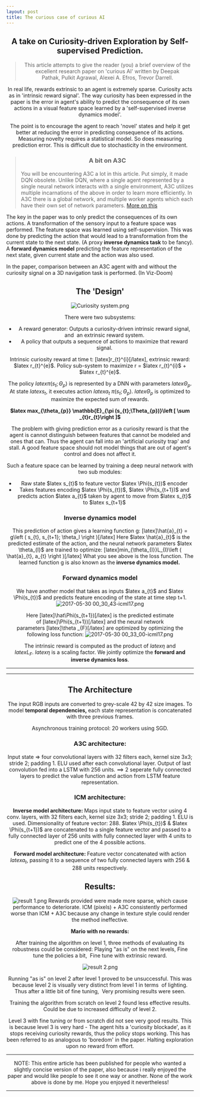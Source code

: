 ```yaml
---
layout: post
title: The curious case of curious AI
---
```

<center>
<h2 style="text-align:center;">A take on Curiosity-driven Exploration by Self-supervised Prediction.</h2>
<blockquote>
<p style="text-align:center;">This article attempts to give the reader (you) a brief overview of the excellent research paper on 'curious AI' written by <span class="word">Deepak</span> <span class="word">Pathak, </span><span class="word">Pulkit</span> <span class="word">Agrawal, </span><span class="word">Alexei</span> <span class="word">A.</span> <span class="word">Efros, </span><span class="word">Trevor</span> <span class="word">Darrell.</span></p>
</blockquote>
<p style="text-align:center;">In real life, rewards extrinsic to an agent is extremely sparse. Curiosity acts as in 'intrinsic reward signal'.
The way curiosity has been expressed in the paper is the error in agent's ability to predict the consequence of its own actions in a visual feature space learned by a 'self-supervised inverse dynamics model'.</p>
<p style="text-align:center;">The point is to encourage the agent to reach 'novel' states and help it get better at reducing the error in predicting consequence of its actions.
Measuring novelty requires a statistical model. So does measuring prediction error. This is difficult due to stochasticity in the environment.</p>

<blockquote>
<h3 style="text-align:center;">A bit on A3C</h3>
<p style="text-align:left;">You will be encountering A3C a lot in this article. Put simply, it made DQN obsolete.
Unlike DQN, where a single agent represented by a single neural network
interacts with a single environment, A3C utilizes multiple incarnations
of the above in order to learn more efficiently. In A3C there is a global
network, and multiple worker agents which each have their own set of
network parameters.
<a href="https://medium.com/emergent-future/simple-reinforcement-learning-with-tensorflow-part-8-asynchronous-actor-critic-agents-a3c-c88f72a5e9f2" target="_blank" rel="noopener noreferrer">More on this</a></p>
</blockquote>
<p style="text-align:left;">The key in the paper was to only predict the consequences of its own actions. A transformation of the sensory input to a feature space was performed. The feature space was learned using self-supervision. This was done by predicting the action that would lead to a transformation from the current state to the next state. (A proxy<strong> inverse dynamics task</strong> to be fancy).
A <strong>forward dynamics model</strong> predicting the feature representation of the next state, given current state and the action was also used.</p>
<p style="text-align:left;">In the paper, comparison between an A3C agent with and without the curiosity signal on a 3D navigation task is performed. (In Viz-Doom)</p>

<h2 style="text-align:center;">The 'Design'</h2>
<img class="alignnone size-full wp-image-188" src="https://quirkyai.files.wordpress.com/2017/05/curiosity-system.png" alt="Curiosity system.png" />

There were two subsystems:
<ul>
	<li>A reward generator: Outputs a curiosity-driven intrinsic reward signal, and  an extrinsic reward system.</li>
	<li>A policy that outputs a sequence of actions to maximize that reward signal.</li>
</ul>
Intrinsic curiosity reward at time t: [latex]r_{t}^{i}[/latex], extrinsic reward: $latex r_{t}^{e}$.
Policy sub-system to maximize r = $latex r_{t}^{i}$ + $latex r_{t}^{e}$.

The policy $latex \pi (s_{t};\Theta_{p})$ is represented by a DNN with parameters $latex \Theta_{p}$. At state $latex s_{t}$, it executes action $latex a_{t} ~ \pi (s_{t};\Theta_{p})$. $latex \Theta_{p}$ is optimized to maximize the expected sum of rewards.

<strong>
$latex max_{\theta_{p}} \mathbb{E}_{\pi (s_{t};\Theta_{p})}\left [ \sum _{t}r_{t}\right ]$
</strong>

The problem with giving prediction error as a curiosity reward is that the agent is cannot distinguish between features that cannot be modeled and ones that can. Thus the agent can fall into an 'artificial curiosity trap' and stall. A good feature space should not model things that are out of agent's control and does not affect it.

Such a feature space can be learned by training a deep neural network with two sub modules:
<ul>
	<li>Raw state $latex s_{t}$ to feature vector $latex \Phi(s_{t})$ encoder</li>
	<li>Takes features encoding $latex \Phi(s_{t})$, $latex \Phi(s_{t+1})$ and predicts action $latex a_{t}$ taken by agent to move from $latex s_{t}$ to $latex s_{t+1}$</li>
</ul>
<h3>Inverse dynamics model</h3>
This prediction of action gives a learning function g:
[latex]\hat{a}_{t} = g\left ( s_{t}, s_{t+1}; \theta_l \right )[/latex]
Here $latex \hat{a}_{t}$ is the predicted estimate of the action, and the neural network parameters $latex \theta_{l}$ are trained to optimize:
[latex]min_{\theta_{I}}L_{I}\left ( \hat{a}_{t}, a_{t} \right )[/latex]
What you see above is the loss function. The learned function g is also known as the<strong> inverse dynamics model. </strong>
<h3>Forward dynamics model</h3>
We have another model that takes as inputs $latex a_{t}$ and $latex \Phi(s_{t})$ and predicts feature encoding of the state at time step t+1.

<img class=" size-full wp-image-221 aligncenter" src="https://quirkyai.files.wordpress.com/2017/05/2017-05-30-00_30_43-icml17.png" alt="2017-05-30 00_30_43-icml17.png" />

Here [latex]\hat\Phi(s_{t+1})[/latex] is the predicted estimate of [latex]\Phi(s_{t+1})[/latex] and the neural network parameters [latex]\theta _{F}[/latex] are optimized by optimizing the following loss function:
<img class=" size-full wp-image-222 aligncenter" src="https://quirkyai.files.wordpress.com/2017/05/2017-05-30-00_33_00-icml17.png" alt="2017-05-30 00_33_00-icml17.png" />

The intrinsic reward is computed as the product of $latex \eta$ and $latex L_{F}$. $latex \eta$ is a scaling factor. We jointly optimize the <strong>forward and inverse </strong><strong>dynamics loss</strong>.

<hr />



<hr />

<h2 style="text-align:center;">The Architecture</h2>
The input RGB inputs are converted to grey-scale 42 by 42 size images. To model <strong>temporal dependencies, </strong>each state representation is concatenated with three previous frames.

Asynchronous training protocol: 20 workers using SGD.
<h3 style="text-align:center;">A3C architecture:</h3>
Input state => four convolutional layers with 32 filters each, kernel size 3x3; stride 2; padding 1. ELU used after each convolutional layer. Output of last convolution fed into a LSTM with 256 units. ==> 2 seperate fully connected layers to predict the value function and action from LSTM feature representation.
<h3 style="text-align:center;">ICM architecture:</h3>
<strong>Inverse model architecture: </strong>Maps input state to feature vector using 4 conv. layers, with 32 filters each, kernel size 3x3; stride 2; padding 1. ELU is used. Dimensionality of feature vector: 288. $latex \Phi(s_{t})$ & $latex \Phi(s_{t+1})$ are concatenated to a single feature vector and passed to a fully connected layer of 256 units with fully connected layer with 4 units to predict one of the 4 possible actions.

<strong>Forward model architecture: </strong>Feature vector concatenated with action $latex a_{t}$, passing it to a sequence of two fully connected layers with 256 & 288 units respectively.
<h2>Results:</h2>
<img class="alignnone size-full wp-image-230" src="https://quirkyai.files.wordpress.com/2017/05/result-1.png" alt="result 1.png" />
Rewards provided were made more sparse, which cause performance to deteriorate.
ICM (pixels) + A3C consistently performed worse than ICM + A3C because any change in texture style could render the method ineffective.

<strong>Mario with no rewards:</strong>

After training the algorithm on level 1, three methods of evaluating its robustness could be considered: Playing "as is" on the next levels, Fine tune the policies a bit,  Fine tune with extrinsic reward.

<img class=" size-full wp-image-232 aligncenter" src="https://quirkyai.files.wordpress.com/2017/05/result-2.png" alt="result 2.png" />

Running "as is" on level 2 after level 1 proved to be unsuccessful. This was because level 2 is visually very distinct from level 1 in terms  of lighting. Thus after a little bit of fine tuning,  Very promising results were seen.

Training the algorithm from scratch on level 2 found less effective results. Could be due to increased difficulty of level 2.

Level 3 with fine tuning or from scratch did not see very good results. This is because level 3 is very hard - The agent hits a 'curiosity blockade', as it stops receiving curiosity rewards, thus the policy stops working. This has been referred to as analogous to 'boredom' in the paper. Halting exploration upon no reward from effort.

<hr />

NOTE: This entire article has been published for people who wanted a slightly concise version of the paper, also because i really enjoyed the paper and would like people to see it one way or another. None of the work above is done by me. Hope you enjoyed it nevertheless!

<hr />

 
